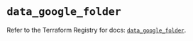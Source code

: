 # `data_google_folder`

Refer to the Terraform Registry for docs: [`data_google_folder`](https://registry.terraform.io/providers/hashicorp/google-beta/6.33.0/docs/data-sources/google_folder).
